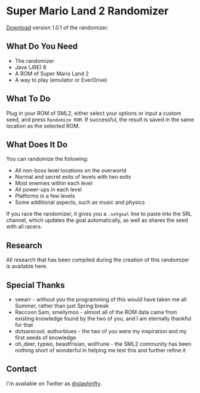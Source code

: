 # Super Mario Land 2 Randomizer

[Download](https://github.com/slashinfty/sml2randomizer/raw/master/dist/sml2randomizer.jar) version 1.0.1 of the randomizer.

## What Do You Need

* The randomizer
* Java (JRE) 8
* A ROM of Super Mario Land 2
* A way to play (emulator or EverDrive)

## What To Do

Plug in your ROM of SML2, either select your options or input a custom seed, and press `Randomize ROM`. If successful, the result is saved in the same location as the selected ROM.

## What Does It Do

You can randomize the following:

* All non-boss level locations on the overworld
* Normal and secret exits of levels with two exits
* Most enemies within each level
* All power-ups in each level
* Platforms in a few levels
* Some additional aspects, such as music and physics

If you race the randomizer, it gives you a `.setgoal` line to paste into the SRL channel, which updates the goal automatically, as well as shares the seed with all racers.

## Research

All research that has been compiled during the creation of this randomizer is available here.

## Special Thanks

* veearr - without you the programming of this would have taken me all Summer, rather than just Spring break
* Raccoon Sam, smellymoo - almost all of the ROM data came from existing knowledge found by the two of you, and I am eternally thankful for that
* dotsarecool, authorblues - the two of you were my inspiration and my first seeds of knowledge
* oh_deer, typwo, beastfrisian, wolfrune - the SML2 community has been nothing short of wonderful in helping me test this and further refine it

## Contact

I'm available on Twitter as [@slashinfty](https://twitter.com/slashinfty).
